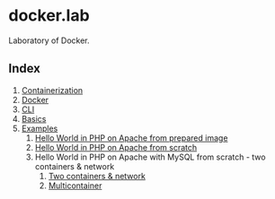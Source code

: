 # docker.lab

Laboratory of Docker.

## Index

1. [Containerization](basics/containerization.md)
2. [Docker](basics/docker.md)
3. [CLI](basics/cli.md)
4. [Basics](basics/basics.md)
5. [Examples](examples/)
    1. [Hello World in PHP on Apache from prepared image](examples/hello-php/hello-php.md)
    2. [Hello World in PHP on Apache from scratch](examples/hello-php-and-apache/hello-php-and-apache.md)
    3. Hello World in PHP on Apache with MySQL from scratch - two containers & network
        1. [Two containers & network](examples/hello-php-and-mysql/network/hello-php-and-mysql.md)
        2. [Multicontainer](examples/hello-php-and-mysql/compose/hello-php-and-mysql.md)
